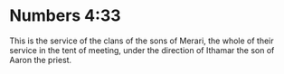 # Numbers 4:33

This is the service of the clans of the sons of Merari, the whole of their service in the tent of meeting, under the direction of Ithamar the son of Aaron the priest.
